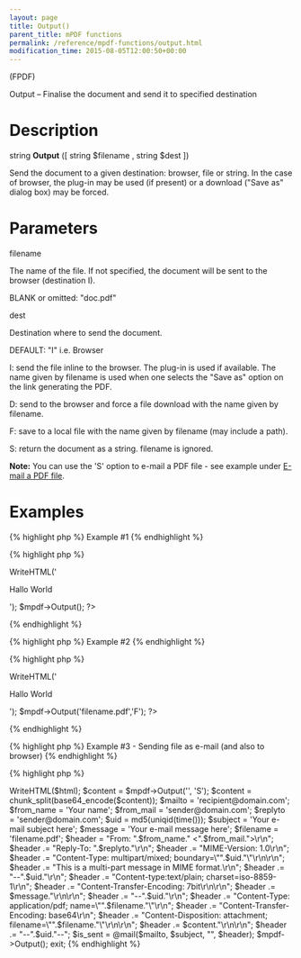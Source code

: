 ```yaml
---
layout: page
title: Output()
parent_title: mPDF functions
permalink: /reference/mpdf-functions/output.html
modification_time: 2015-08-05T12:00:50+00:00
---
```


<p>(FPDF)</p>
<p>Output – Finalise the document and send it to specified destination</p>

# Description

<p class="manual_block">string <b>Output</b> ([ string <span class="parameter">$filename</span> , string <span class="parameter">$dest</span> ])</p>
<p>Send the document to a given destination: browser, file or string. In the case of browser, the plug-in may be used (if present) or a download ("Save as" dialog box) may be forced.</p>

# Parameters

<p class="manual_param_dt"><span class="parameter">filename</span></p>
<p class="manual_param_dd">The name of the file. If not specified, the document will be sent to the browser (destination I).

<span class="smallblock">BLANK</span> or omitted: "doc.pdf"</p>
<p class="manual_param_dt"><span class="parameter">dest</span></p>
<p class="manual_param_dd">Destination where to send the document.

<span class="smallblock">DEFAULT</span>: "I" i.e. Browser</p>
<p class="manual_param_dd">I: send the file inline to the browser. The plug-in is used if available. The name given by <span class="parameter">filename</span> is used when one selects the "Save as" option on the link generating the PDF.

D: send to the browser and force a file download with the name given by <span class="parameter">filename</span>.

F: save to a local file with the name given by <span class="parameter">filename</span> (may include a path).

S: return the document as a string. <span class="parameter">filename</span> is ignored.</p>

<div class="alert alert-info" role="alert"><strong>Note:</strong> You can use the 'S' option to e-mail a PDF file - see example under&nbsp;<a href="{{ "/real-life-examples/e-mail-a-pdf-file.html" | prepend: site.baseurl }}">E-mail a PDF file</a>.</div>

# Examples

{% highlight php %}
Example #1
{% endhighlight %}

{% highlight php %}
<?php

<?php

// Sends output inline to browser

$mpdf=new mPDF();

$mpdf->WriteHTML('<p>Hallo World</p>');

$mpdf->Output();

?>
{% endhighlight %}

{% highlight php %}
Example #2
{% endhighlight %}

{% highlight php %}
<?php

<?php

// Saves file on the server as 'filename.pdf'

$mpdf=new mPDF();

$mpdf->WriteHTML('<p>Hallo World</p>');

$mpdf->Output('filename.pdf','F');

?>
{% endhighlight %}

{% highlight php %}
Example #3 - Sending file as e-mail (and also to browser)
{% endhighlight %}

{% highlight php %}
<?php

$mpdf=new mPDF();

$mpdf->WriteHTML($html);

$content = $mpdf->Output('', 'S');

$content = chunk_split(base64_encode($content));

$mailto = 'recipient@domain.com';

$from_name = 'Your name';

$from_mail = 'sender@domain.com';

$replyto = 'sender@domain.com';

$uid = md5(uniqid(time())); 

$subject = 'Your e-mail subject here';

$message = 'Your e-mail message here';

$filename = 'filename.pdf';

$header = "From: ".$from_name." <".$from_mail.">\r\n";

$header .= "Reply-To: ".$replyto."\r\n";

$header .= "MIME-Version: 1.0\r\n";

$header .= "Content-Type: multipart/mixed; boundary=\"".$uid."\"\r\n\r\n";

$header .= "This is a multi-part message in MIME format.\r\n";

$header .= "--".$uid."\r\n";

$header .= "Content-type:text/plain; charset=iso-8859-1\r\n";

$header .= "Content-Transfer-Encoding: 7bit\r\n\r\n";

$header .= $message."\r\n\r\n";

$header .= "--".$uid."\r\n";

$header .= "Content-Type: application/pdf; name=\"".$filename."\"\r\n";

$header .= "Content-Transfer-Encoding: base64\r\n";

$header .= "Content-Disposition: attachment; filename=\"".$filename."\"\r\n\r\n";

$header .= $content."\r\n\r\n";

$header .= "--".$uid."--";

$is_sent = @mail($mailto, $subject, "", $header);

$mpdf->Output();

exit;
{% endhighlight %}

